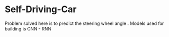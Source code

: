 # Self-Driving-Car
Problem solved here is to predict the steering wheel angle . Models used for building is CNN - RNN 
